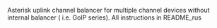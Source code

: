 Asterisk uplink channel balancer for multiple channel devices without internal balancer ( i.e.  GoIP series).  All instructions in README_rus
